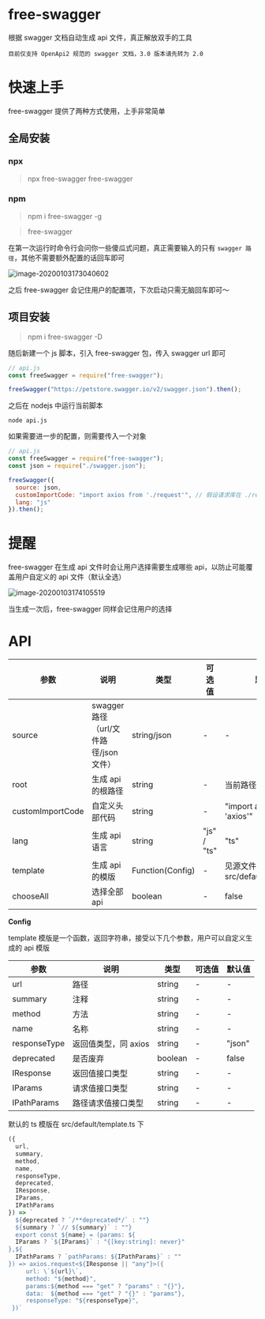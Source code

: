 # free-swagger

根据 swagger 文档自动生成 api 文件，真正解放双手的工具

`目前仅支持 OpenApi2 规范的 swagger 文档，3.0 版本请先转为 2.0`

# 快速上手

free-swagger 提供了两种方式使用，上手非常简单

## 全局安装

### npx

> npx free-swagger free-swagger

### npm 

> npm i free-swagger -g

> free-swagger


在第一次运行时命令行会问你一些傻瓜式问题，真正需要输入的只有 `swagger 路径`，其他不需要额外配置的话回车即可


![image-20200103173040602](https://tva1.sinaimg.cn/large/006tNbRwly1gaji6hphlxj30wk0egah9.jpg)

之后 free-swagger 会记住用户的配置项，下次启动只需无脑回车即可～

## 项目安装

> npm i free-swagger -D

随后新建一个 js 脚本，引入 free-swagger 包，传入 swagger url 即可

```javascript
// api.js
const freeSwagger = require("free-swagger");

freeSwagger("https://petstore.swagger.io/v2/swagger.json").then();
```

之后在 nodejs 中运行当前脚本

```
node api.js
```

如果需要进一步的配置，则需要传入一个对象

```javascript
// api.js
const freeSwagger = require("free-swagger");
const json = require("./swagger.json");

freeSwagger({
  source: json,
  customImportCode: "import axios from './request'", // 假设请求库在 ./request 
  lang: "js"
}).then();
```

# 提醒

free-swagger 在生成 api 文件时会让用户选择需要生成哪些 api，以防止可能覆盖用户自定义的 api 文件（默认全选）

![image-20200103174105519](https://tva1.sinaimg.cn/large/006tNbRwgy1gajihbv47tj30uq0c2k2u.jpg)

当生成一次后，free-swagger 同样会记住用户的选择

# API

| 参数             | 说明                         | 类型                       | 可选值       | 默认值                      |
| ---------------- | ---------------------------- | -------------------------- | ------------ | --------------------------- |
| source           | swagger 路径（url/文件路径/json文件） | string/json                | -            | -                           |
| root             | 生成 api 的根路径            | string                     | -            | 当前路径 + src/api          |
| customImportCode | 自定义头部代码               | string                     | -            | "import axios from 'axios'" |
| lang             | 生成 api 语言                | string                     | "js" / "ts" | "ts"                        |
| template         | 生成 api 的模版              | Function(Config) | -            | 见源文件 src/default/template.ts |
| chooseAll | 选择全部 api | boolean | - | false |

**Config**

template 模版是一个函数，返回字符串，接受以下几个参数，用户可以自定义生成的 api 模版 

| 参数         | 说明                 | 类型    | 可选值 | 默认值 |
| ------------ | -------------------- | ------- | ------ | ------ |
| url          | 路径                 | string  | -      | -      |
| summary      | 注释                 | string  | -      | -      |
| method       | 方法                 | string  | -      | -      |
| name         | 名称                 | string  | -      | -      |
| responseType | 返回值类型，同 axios | string  | -      | "json" |
| deprecated   | 是否废弃             | boolean | -      | false  |
| IResponse    | 返回值接口类型       | string  | -      | -      |
| IParams      | 请求值接口类型       | string  | -      | -      |
| IPathParams  | 路径请求值接口类型   | string  | -      | -      |

默认的 ts 模版在 src/default/template.ts 下

```javascript
({
  url,
  summary,
  method,
  name,
  responseType,
  deprecated,
  IResponse,
  IParams,
  IPathParams
}) => `
  ${deprecated ? `/**deprecated*/` : ""}
  ${summary ? `// ${summary}` : ""}  
  export const ${name} = (params: ${
  IParams ? `${IParams}` : "{[key:string]: never}"
},${
  IPathParams ? `pathParams: ${IPathParams}` : ""
}) => axios.request<${IResponse || "any"}>({
     url: \`${url}\`, 
     method: "${method}",
     params:${method === "get" ? "params" : "{}"},
     data:  ${method === "get" ? "{}" : "params"},
     responseType: "${responseType}", 
 })`
```
